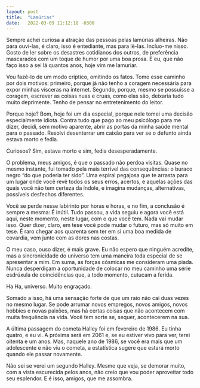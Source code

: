 ```yaml
---
layout: post
title:  "Lamúrias"
date:   2022-03-09 11:12:18 -0300
---
```


Sempre achei curiosa a atração das pessoas pelas lamúrias alheiras. Não para ouvi-las, é claro, isso é entediante, mas para lê-las. Incluo-me nisso. Gosto de ler sobre os desastres cotidianos dos outros, de preferência mascarados com um toque de humor por uma boa prosa. E eu, que não faço isso a sei lá quantos anos, hoje vim me lamuriar.

<!--more-->

Vou fazê-lo de um modo críptico, omitindo os fatos. Tomo esse caminho por dois motivos: primeiro, porque já não tenho a coragem necessária para expor minhas vísceras na internet. Segundo, porque, mesmo se possuísse a coragem, escrever as coisas nuas e cruas, como elas são, deixaria tudo muito deprimente. Tenho de pensar no entretenimento do leitor.

Porque hoje? Bom, hoje foi um dia especial, porque nele tomei uma decisão especialmente idiota. Contra tudo que pago ao meu psicólogo para me dizer, decidi, sem motivo aparente, abrir as portas da minha saúde mental para o passado. Resolvi desenterrar um caixão para ver se o defunto ainda estava morto e fedia.

Curiosos? Sim, estava morto e sim, fedia desesperadamente.

O problema, meus amigos, é que o passado não perdoa visitas. Quase no mesmo instante, fui tomado pela mais terrível das consequências: o buraco negro “do que poderia ter sido”. Uma espiral pegajosa que te arrasta para um lugar onde você revê todos os seus erros, acertos, e aquelas ações das quais você não tem certeza da índole, e imagina mudanças, alternativas, possíveis desfechos diferentes.

Você se perde nesse labirinto por horas e horas, e no fim, a conclusão é sempre a mesma: É inútil. Tudo passou, a vida seguiu e agora você está aqui, neste momento, neste lugar, com o que você tem. Nada vai mudar isso. Quer dizer, claro, em tese você pode mudar o futuro, mas só muito em tese. É raro chegar aos quarenta sem ter em si uma boa medida de covardia, vem junto com as dores nas costas.

O meu caso, ouso dizer, é mais grave. Eu não espero que ninguém acredite, mas a sincronicidade do universo tem uma maneira toda especial de se apresentar a mim. Em suma, as forças cósmicas me consideram uma piada. Nunca desperdiçam a oportunidade de colocar no meu caminho uma série esdrúxula de coincidências que, a todo momento, cutucam a ferida.

Ha Ha, universo. Muito engraçado.

Somado a isso, há uma sensação forte de que um raio não cai duas vezes no mesmo lugar. Se pode arrumar novos empregos, novos amigos, novos hobbies e novas paixões, mas há certas coisas que não acontecem com muita frequência na vida. Você tem sorte se, sequer, acontecerem na sua.

A última passagem do cometa Halley foi em fevereiro de 1986. Eu tinha quatro, e eu vi. A próxima será em 2061 e, se eu estiver vivo para ver, terei oitenta e um anos. Mas, naquele ano de 1986, se você era mais que um adolescente e não viu o cometa, a estatística sugere que estará morto quando ele passar novamente.

Não sei se verei um segundo Halley. Mesmo que veja, se demorar muito, com a vista escurecida pelos anos, não creio que vou poder aproveitar todo seu esplendor. E é isso, amigos, que me assombra.